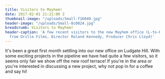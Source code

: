 ```yaml
---
title: Visitors to Mayhem!
date: 2017-02-01 21:21:00 Z
thumbnail-image: "/uploads/Small-f16049.jpg"
header-image: "/uploads/Small-8c0824.jpg"
breadcrumb: Visitors to Mayhem!
header-caption: 'A few recent visitors to the new Mayhem office (L-to-R: The team
  from Orillo Films, Director Roland Kennedy, Producer Chris Lloyd)'
---
```


It's been a great first month settling into our new office on Ludgate Hill. With some exciting projects in the pipeline we have had quite a few visitors, so it seems only fair we show off the new roof terrace! 
If you're in the area or you're interested in discussing a new project, why not pop in for a coffee and say hi!
